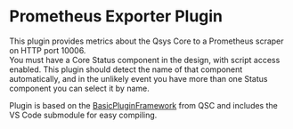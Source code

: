# Prometheus Exporter Plugin

This plugin provides metrics about the Qsys Core to a Prometheus scraper on HTTP port 10006.  
You must have a Core Status component in the design, with script access enabled.  This plugin should detect the name of that component automatically, and in the unlikely event you have more than one Status component you can select it by name.

Plugin is based on the [BasicPluginFramework](https://bitbucket.org/qsc-communities/basicpluginframework/src/main/) from QSC and includes the VS Code submodule for easy compiling.
